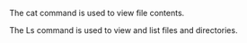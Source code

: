 The cat command is used to view file contents.

The Ls command is used to view and list files and directories.